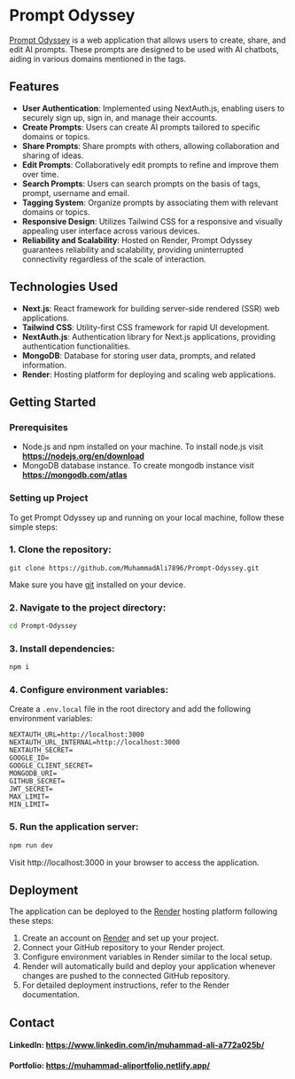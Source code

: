 # Prompt Odyssey

<a href="https://prompt-odyssey.onrender.com/" target="_blank">Prompt Odyssey</a>
 is a web application that allows users to create, share, and edit AI prompts. These prompts are designed to be used with AI chatbots, aiding in various domains mentioned in the tags.

## Features

- **User Authentication**: Implemented using NextAuth.js, enabling users to securely sign up, sign in, and manage their accounts.
- **Create Prompts**: Users can create AI prompts tailored to specific domains or topics.
- **Share Prompts**: Share prompts with others, allowing collaboration and sharing of ideas.
- **Edit Prompts**: Collaboratively edit prompts to refine and improve them over time.
- **Search Prompts**: Users can search prompts on the basis of tags, prompt, username and email.
- **Tagging System**: Organize prompts by associating them with relevant domains or topics.
- **Responsive Design**: Utilizes Tailwind CSS for a responsive and visually appealing user interface across various devices.
- **Reliability and Scalability**: Hosted on Render, Prompt Odyssey guarantees reliability and scalability, providing uninterrupted connectivity regardless of the scale of interaction.

## Technologies Used

- **Next.js**: React framework for building server-side rendered (SSR) web applications.
- **Tailwind CSS**: Utility-first CSS framework for rapid UI development.
- **NextAuth.js**: Authentication library for Next.js applications, providing authentication functionalities.
- **MongoDB**: Database for storing user data, prompts, and related information.
- **Render**: Hosting platform for deploying and scaling web applications.

## Getting Started

### Prerequisites

- Node.js and npm installed on your machine. To install node.js visit **https://nodejs.org/en/download**
- MongoDB database instance. To create mongodb instance visit **https://mongodb.com/atlas**

### Setting up Project
To get Prompt Odyssey up and running on your local machine, follow these simple steps:

### 1. Clone the repository:

```git
git clone https://github.com/MuhammadAli7896/Prompt-Odyssey.git 
```
Make sure you have [git](https://git-scm.com/downloads) installed on your device.

### 2. Navigate to the project directory:

  ```bash
  cd Prompt-Odyssey
```

### 3. Install dependencies:

  ```bash
  npm i
```

### 4. Configure environment variables:

Create a `.env.local` file in the root directory and add the following environment variables:

```env
NEXTAUTH_URL=http://localhost:3000
NEXTAUTH_URL_INTERNAL=http://localhost:3000
NEXTAUTH_SECRET=
GOOGLE_ID=
GOOGLE_CLIENT_SECRET=
MONGODB_URI=
GITHUB_SECRET=
JWT_SECRET=
MAX_LIMIT=
MIN_LIMIT=
```

### 5. Run the application server:
```bash
npm run dev
```

Visit http://localhost:3000 in your browser to access the application.

## Deployment

The application can be deployed to the [Render](https://render.com) hosting platform following these steps:

1. Create an account on [Render](https://dashboard.render.com/register) and set up your project.
2. Connect your GitHub repository to your Render project.
3. Configure environment variables in Render similar to the local setup.
4. Render will automatically build and deploy your application whenever changes are pushed to the connected GitHub repository.
5. For detailed deployment instructions, refer to the Render documentation.

## Contact

#### LinkedIn: https://www.linkedin.com/in/muhammad-ali-a772a025b/
#### Portfolio: https://muhammad-aliportfolio.netlify.app/
<br />
